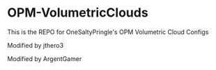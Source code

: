 # OPM-VolumetricClouds
This is the REPO for OneSaltyPringle's OPM Volumetric Cloud Configs

Modified by jthero3

Modified by ArgentGamer